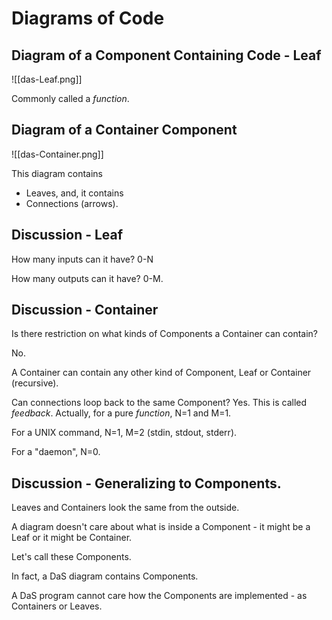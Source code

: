 # Diagrams of Code
## Diagram of a Component Containing Code - Leaf

![[das-Leaf.png]]

Commonly called a *function*.

## Diagram of a Container Component
![[das-Container.png]]

This diagram contains 
- Leaves, and, it contains 
- Connections (arrows).

## Discussion - Leaf

How many inputs can it have?  0-N

How many outputs can it have? 0-M.

## Discussion - Container
Is there restriction on what kinds of Components a Container can contain?

No.

A Container can contain any other kind of Component, Leaf or Container (recursive).

Can connections loop back to the same Component?  Yes.  This is called *feedback*.
Actually, for a pure *function*, N=1 and M=1.

For a UNIX command, N=1, M=2 (stdin, stdout, stderr).

For a "daemon", N=0.

## Discussion - Generalizing to Components.

Leaves and Containers look the same from the outside.

A diagram doesn't care about what is inside a Component - it might be a Leaf or it might be Container.

Let's call these Components.

In fact, a DaS diagram contains Components.

A DaS program cannot care how the Components are implemented - as Containers or Leaves.